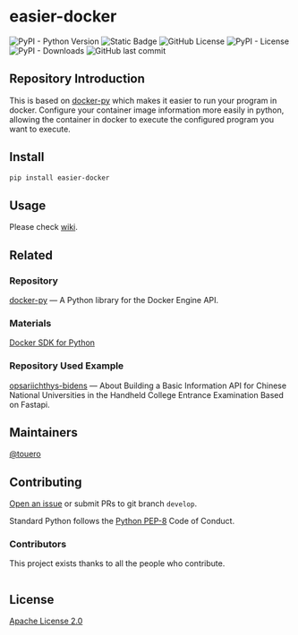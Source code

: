 # easier-docker

![PyPI - Python Version](https://img.shields.io/pypi/pyversions/easier-docker)
![Static Badge](https://img.shields.io/badge/-docker-grey?logo=docker)
![GitHub License](https://img.shields.io/github/license/touero/easier-docker)
![PyPI - License](https://img.shields.io/pypi/l/easier-docker)
![PyPI - Downloads](https://img.shields.io/pypi/dm/easier-docker)
![GitHub last commit](https://img.shields.io/github/last-commit/touero/easier-docker)


## Repository Introduction
This is based on [docker-py](https://github.com/docker/docker-py?tab=readme-ov-file) which makes it easier to run your program in docker.
Configure your container image information more easily in python, allowing the container in docker to execute the configured program you want to execute.


## Install
```bash
pip install easier-docker
```

## Usage
Please check [wiki](https://github.com/touero/easier-docker/wiki).

## Related 
### Repository
[docker-py](https://github.com/docker/docker-py) — A Python library for the Docker Engine API.

### Materials
[Docker SDK for Python](https://docker-py.readthedocs.io/en/stable/)

### Repository Used Example
[opsariichthys-bidens](https://github.com/weiensong/opsariichthys-bidens) — About
Building a Basic Information API for Chinese National Universities in the Handheld College Entrance Examination Based on Fastapi.


## Maintainers
[@touero](https://github.com/touero)


## Contributing
[Open an issue](https://github.com/weiensong/easier_docker/issues) or submit PRs to git branch `develop`.

Standard Python follows the [Python PEP-8](https://peps.python.org/pep-0008/) Code of Conduct.


### Contributors
This project exists thanks to all the people who contribute.

<a href="https://github.com/touero/easier-docker/graphs/contributors">
  <img src="https://contrib.rocks/image?repo=weiensong/easier_docker"  alt=""/>
</a>


## License
[Apache License 2.0](https://github.com/weiensong/easier-docker/blob/master/LICENSE)

